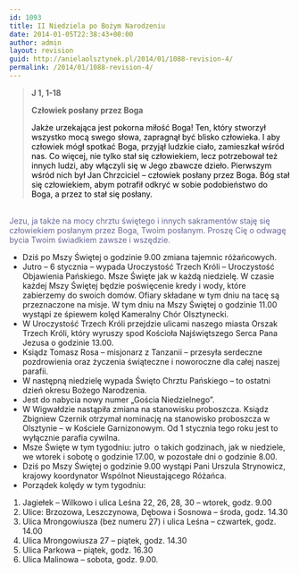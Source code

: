 ```yaml
---
id: 1093
title: II Niedziela po Bożym Narodzeniu
date: 2014-01-05T22:38:43+00:00
author: admin
layout: revision
guid: http://anielaolsztynek.pl/2014/01/1088-revision-4/
permalink: /2014/01/1088-revision-4/
---
```

> **J 1, 1-18**
> 
> **Człowiek posłany przez Boga**
> 
> <span style="color: #000000;">Jakże urzekająca jest pokorna miłość Boga! Ten, który stworzył wszystko mocą swego słowa, zapragnął być blisko człowieka. I aby człowiek mógł spotkać Boga, przyjął ludzkie ciało, zamieszkał wśród nas. Co więcej, nie tylko stał się człowiekiem, lecz potrzebował też innych ludzi, aby włączyli się w Jego zbawcze dzieło. Pierwszym wśród nich był Jan Chrzciciel &#8211; człowiek posłany przez Boga. Bóg stał się człowiekiem, abym potrafił odkryć w sobie podobieństwo do Boga, a przez to stał się posłany. </span>

<span style="color: #666699;"><br /> Jezu, ja także na mocy chrztu świętego i innych sakramentów staję się człowiekiem posłanym przez Boga, Twoim posłanym. Proszę Cię o odwagę bycia Twoim świadkiem zawsze i wszędzie.</span></blockquote> 

  * Dziś po Mszy Świętej o godzinie 9.00 zmiana tajemnic różańcowych.
  * Jutro &#8211; 6 stycznia &#8211; wypada Uroczystość Trzech Króli &#8211; Uroczystość Objawienia Pańskiego. Msze Święte jak w każdą niedzielę. W czasie każdej Mszy Świętej będzie poświęcenie kredy i wody, które zabierzemy do swoich domów. Ofiary składane w tym dniu na tacę są przeznaczone na misje. W tym dniu na Mszy Świętej o godzinie 11.00 wystąpi ze śpiewem kolęd Kameralny Chór Olsztynecki.
  * W Uroczystość Trzech Króli przejdzie ulicami naszego miasta Orszak Trzech Króli, który wyruszy spod Kościoła Najświętszego Serca Pana Jezusa o godzinie 13.00.
  * Ksiądz Tomasz Rosa &#8211; misjonarz z Tanzanii &#8211; przesyła serdeczne pozdrowienia oraz życzenia świąteczne i noworoczne dla całej naszej parafii.
  * W następną niedzielę wypada Święto Chrztu Pańskiego &#8211; to ostatni dzień okresu Bożego Narodzenia.
  * Jest do nabycia nowy numer &#8222;Gościa Niedzielnego&#8221;.
  * W Wigwałdzie nastąpiła zmiana na stanowisku proboszcza. Ksiądz Zbigniew Czernik otrzymał nominację na stanowisko proboszcza w Olsztynie &#8211; w Kościele Garnizonowym. Od 1 stycznia tego roku jest to wyłącznie parafia cywilna.
  * Msze Święte w tym tygodniu: jutro  o takich godzinach, jak w niedziele, we wtorek i sobotę o godzinie 17.00, w pozostałe dni o godzinie 8.00.
  * Dziś po Mszy Świętej o godzinie 9.00 wystąpi Pani Urszula Strynowicz, krajowy koordynator Wspólnot Nieustającego Różańca.
  * Porządek kolędy w tym tygodniu:

 <span style="font-size: 16px;"></span>

  1. Jagiełek &#8211; Wilkowo i ulica Leśna 22, 26, 28, 30 &#8211; wtorek, godz. 9.00
  2. Ulice: Brzozowa, Leszczynowa, Dębowa i Sosnowa &#8211; środa, godz. 14.30
  3. Ulica Mrongowiusza (bez numeru 27) i ulica Leśna &#8211; czwartek, godz. 14.00
  4. Ulica Mrongowiusza 27 &#8211; piątek, godz. 14.30
  5. Ulica Parkowa &#8211; piątek, godz. 16.30
  6. Ulica Malinowa &#8211; sobota, godz. 9.00.